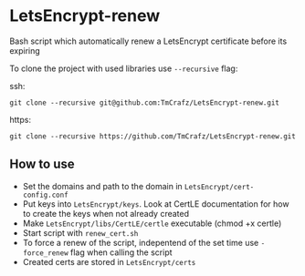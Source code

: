 # LetsEncrypt-renew
Bash script which automatically renew a LetsEncrypt certificate before its expiring

To clone the project with used libraries use ``` --recursive ``` flag:

ssh:
```
git clone --recursive git@github.com:TmCrafz/LetsEncrypt-renew.git
```

https:
```
git clone --recursive https://github.com/TmCrafz/LetsEncrypt-renew.git
```

## How to use
- Set the domains and path to the domain in ``` LetsEncrypt/cert-config.conf ```
- Put keys into ``` LetsEncrypt/keys ```. Look at CertLE documentation for how to create the keys when not already created
- Make ``` LetsEncrypt/libs/CertLE/certle ``` executable (chmod +x certle)
- Start script with ``` renew_cert.sh ```
- To force a renew of the script, indepentend of the set time use ``` -force_renew ``` flag when calling the script
- Created certs are stored in ``` LetsEncrypt/certs ```




